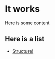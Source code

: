 <h1>It works</h1>
Here is some content

<h2>Here is a list</h2>
<ul>
  <li><a href="structure">Structure!</a></li>
</ul>
